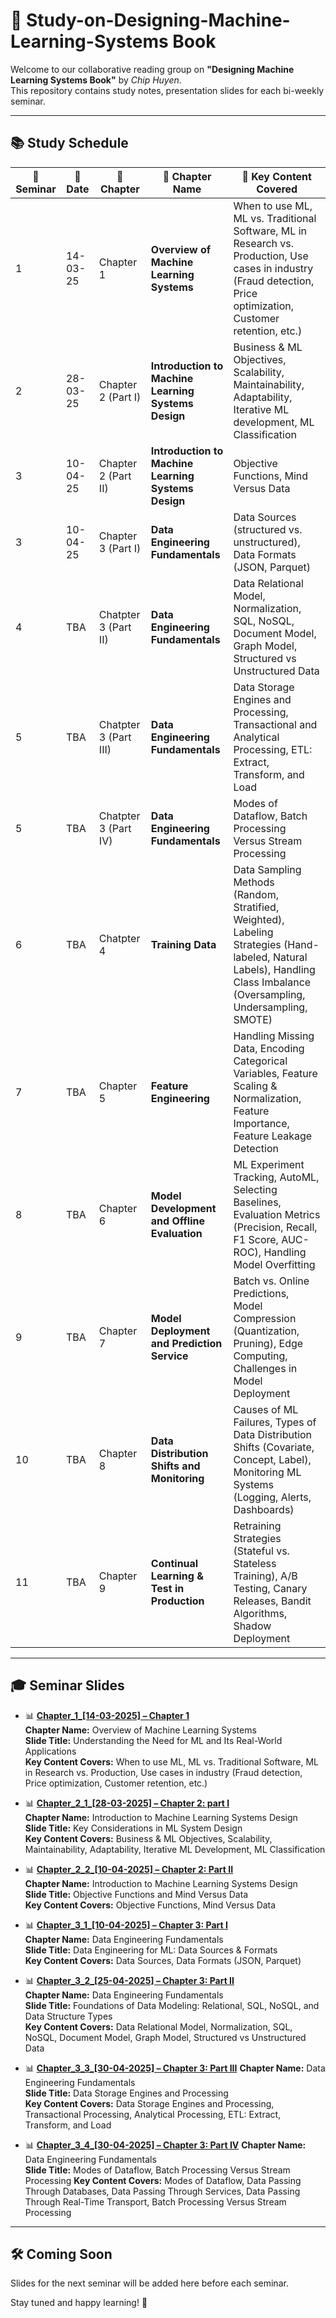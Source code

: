 # 🧠 Study-on-Designing-Machine-Learning-Systems Book

Welcome to our collaborative reading group on **"Designing Machine Learning Systems Book"** by *Chip Huyen*.  
This repository contains study notes, presentation slides for each bi-weekly seminar.

---

## 📚 Study Schedule

| 🔢 Seminar | 📅 Date       | 📖 Chapter     | 🧵 Chapter Name                                                                           | 🧩 Key Content Covered |
|------------|----------------|----------------|-------------------------------------------------------------------------------------|------------------------|
|  1  | 14-03-25       | Chapter 1       | **Overview of Machine Learning Systems**                   | When to use ML, ML vs. Traditional Software, ML in Research vs. Production, Use cases in industry (Fraud detection, Price optimization, Customer retention, etc.) |
|  2  | 28-03-25       | Chapter 2 (Part I)      | **Introduction to Machine Learning Systems Design** | Business & ML Objectives, Scalability, Maintainability, Adaptability, Iterative ML development, ML Classification |
|  3  | 10-04-25    | Chapter 2 (Part II)| **Introduction to Machine Learning Systems Design**                 | Objective Functions, Mind Versus Data |
|  3 | 10-04-25             | Chapter 3 (Part I)       | **Data Engineering Fundamentals**                | Data Sources (structured vs. unstructured), Data Formats (JSON, Parquet) |
|  4  | TBA            | Chatpter 3 (Part II)          | **Data Engineering Fundamentals**                | Data Relational Model, Normalization, SQL, NoSQL, Document Model, Graph Model, Structured vs Unstructured Data |
|  5 | TBA            | Chatpter 3 (Part III)          | **Data Engineering Fundamentals**                | Data Storage Engines and Processing, Transactional and Analytical Processing, ETL: Extract, Transform, and Load |
|  5 | TBA            | Chatpter 3 (Part IV)          | **Data Engineering Fundamentals**                | Modes of Dataflow, Batch Processing Versus Stream Processing |
|  6  | TBA            | Chatpter 4      | **Training Data**                | Data Sampling Methods (Random, Stratified, Weighted), Labeling Strategies (Hand-labeled, Natural Labels), Handling Class Imbalance (Oversampling, Undersampling, SMOTE) |
|  7  | TBA            | Chapter 5       | **Feature Engineering**                                               | Handling Missing Data, Encoding Categorical Variables, Feature Scaling & Normalization, Feature Importance, Feature Leakage Detection |
|  8 | TBA            | Chapter 6       | **Model Development and Offline Evaluation**                                               | ML Experiment Tracking, AutoML, Selecting Baselines, Evaluation Metrics (Precision, Recall, F1 Score, AUC-ROC), Handling Model Overfitting |
|  9  | TBA            | Chapter 7       | **Model Deployment and Prediction Service**                                                             | Batch vs. Online Predictions, Model Compression (Quantization, Pruning), Edge Computing, Challenges in Model Deployment |
|  10  | TBA            | Chapter 8       | **Data Distribution Shifts and Monitoring**                                                            | Causes of ML Failures, Types of Data Distribution Shifts (Covariate, Concept, Label), Monitoring ML Systems (Logging, Alerts, Dashboards) |
|  11  | TBA            | Chapter 9       | **Continual Learning & Test in Production**                                   | Retraining Strategies (Stateful vs. Stateless Training), A/B Testing, Canary Releases, Bandit Algorithms, Shadow Deployment |


---

## 🎓 Seminar Slides

- 📊 [**Chapter_1_[14-03-2025]  – Chapter 1**](https://docs.google.com/presentation/d/1ecPLoq1TOssRCoW6Ia5_S_R_svqTedVA0dIAQuDCXKA/edit?usp=sharing)  
  **Chapter Name:** Overview of Machine Learning Systems  
  **Slide Title:** Understanding the Need for ML and Its Real-World Applications  
  **Key Content Covers:** When to use ML, ML vs. Traditional Software, ML in Research vs. Production, Use cases in industry (Fraud detection, Price optimization, Customer retention, etc.)

- 📊 [**Chapter_2_1_[28-03-2025] – Chapter 2: part I**](https://docs.google.com/presentation/d/17ADeJ3NZQG0R993vQBXa7ekdAp5OZcyCWZlm_SmMUns/edit?usp=sharing)  
  **Chapter Name:** Introduction to Machine Learning Systems Design  
  **Slide Title:** Key Considerations in ML System Design  
  **Key Content Covers:** Business & ML Objectives, Scalability, Maintainability, Adaptability, Iterative ML Development, ML Classification

- 📊 [**Chapter_2_2_[10-04-2025] – Chapter 2: Part II**](https://docs.google.com/presentation/d/1MB0rJ8q98FlGtuNSrck5McIwsb_8mR2AJk_oPXmRWSo/edit?usp=sharing)  
  **Chapter Name:** Introduction to Machine Learning Systems Design  
  **Slide Title:** Objective Functions and Mind Versus Data  
  **Key Content Covers:** Objective Functions, Mind Versus Data

- 📊 [**Chapter_3_1_[10-04-2025] – Chapter 3: Part I**](https://docs.google.com/presentation/d/1HwzoV1cNMdedEhM5r5J_gxfyqYfcykmSb7YdRZJVSkI/edit?usp=sharing)  
  **Chapter Name:** Data Engineering Fundamentals  
  **Slide Title:** Data Engineering for ML: Data Sources & Formats  
  **Key Content Covers:** Data Sources, Data Formats (JSON, Parquet)

- 📊 [**Chapter_3_2_[25-04-2025] – Chapter 3: Part II**](https://docs.google.com/presentation/d/1AifQFnMq_SFIDKOkMt7Y1E-R-0xtFhGn3V8jzY05T0I/edit?usp=sharing)  
  **Chapter Name:** Data Engineering Fundamentals  
  **Slide Title:** Foundations of Data Modeling: Relational, SQL, NoSQL, and Data Structure Types  
  **Key Content Covers:** Data Relational Model, Normalization, SQL, NoSQL, Document Model, Graph Model, Structured vs Unstructured Data

- 📊 [**Chapter_3_3_[30-04-2025] – Chapter 3: Part III**]([https://docs.google.com/presentation/d/1AifQFnMq_SFIDKOkMt7Y1E-R-0xtFhGn3V8jzY05T0I/edit?usp=sharing](https://docs.google.com/presentation/d/1J8xlNEudKTTF4BmAJUTpagarYuUGCrAuqXObxz_MPAg/edit?usp=sharing))  
  **Chapter Name:** Data Engineering Fundamentals  
  **Slide Title:** Data Storage Engines and Processing  
  **Key Content Covers:** Data Storage Engines and Processing, Transactional Processing, Analytical Processing, ETL: Extract, Transform, and Load

- 📊 [**Chapter_3_4_[30-04-2025] – Chapter 3: Part IV**]([https://docs.google.com/presentation/d/1AifQFnMq_SFIDKOkMt7Y1E-R-0xtFhGn3V8jzY05T0I/edit?usp=sharing](https://docs.google.com/presentation/d/195PgN1yut05_vXdewZqX5q4lHhakl91qzJmAJQgBtrE/edit?usp=sharing))  
  **Chapter Name:** Data Engineering Fundamentals  
  **Slide Title:** Modes of Dataflow, Batch Processing Versus Stream Processing
  **Key Content Covers:** Modes of Dataflow, Data Passing Through Databases, Data Passing Through Services, Data Passing Through Real-Time Transport, Batch Processing Versus Stream Processing 

---

## 🛠️ Coming Soon

Slides for the next seminar will be added here before each seminar.

Stay tuned and happy learning! 🚀

